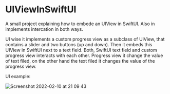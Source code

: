 # UIViewInSwiftUI
A small project explaining how to embede an UIView in SwiftUI.
Also in implements intercation in both ways.

UI wise it implements a custom progress view as a subclass of UIView, that contains a slider and two buttons (up and down).
Then it embeds this UIView in SwiftUI next to a text field. Both, SwiftUI text field and custom progress view interacts with each other.
Progress view it change the value of text filed, on the other hand the text filed it changes the value of the progress view.

UI example:

![Screenshot 2022-02-10 at 21 09 43](https://user-images.githubusercontent.com/31770066/153479798-817a600a-c84e-4282-abb2-2d5297cd878e.png)
